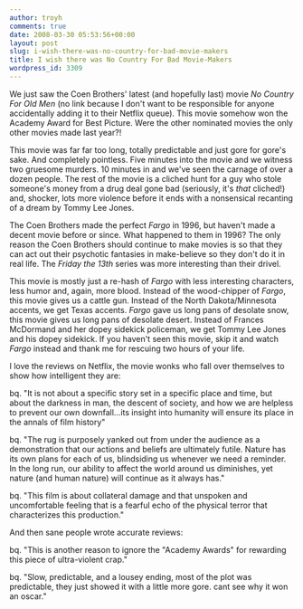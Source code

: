```yaml
---
author: troyh
comments: true
date: 2008-03-30 05:53:56+00:00
layout: post
slug: i-wish-there-was-no-country-for-bad-movie-makers
title: I wish there was No Country For Bad Movie-Makers
wordpress_id: 3309
---
```


We just saw the Coen Brothers' latest (and hopefully last) movie _No Country For Old Men_ (no link because I don't want to be responsible for anyone accidentally adding it to their Netflix queue). This movie somehow won the Academy Award for Best Picture. Were the other nominated movies the only other movies made last year?!


<!-- more -->

This movie was far far too long, totally predictable and just gore for gore's sake. And completely pointless. Five minutes into the movie and we witness two gruesome murders. 10 minutes in and we've seen the carnage of over a dozen people. The rest of the movie is a cliched hunt for a guy who stole someone's money from a drug deal gone bad (seriously, it's _that_ cliched!) and, shocker, lots more violence before it ends with a nonsensical recanting of a dream by Tommy Lee Jones.

The Coen Brothers made the perfect _Fargo_ in 1996, but haven't made a decent movie before or since. What happened to them in 1996? The only reason the Coen Brothers should continue to make movies is so that they can act out their psychotic fantasies in make-believe so they don't do it in real life. The _Friday the 13th_ series was more interesting than their drivel.

This movie is mostly just a re-hash of _Fargo_ with less interesting characters, less humor and, again, more blood. Instead of the wood-chipper of _Fargo_, this movie gives us a cattle gun. Instead of the North Dakota/Minnesota accents, we get Texas accents. _Fargo_ gave us long pans of desolate snow, this movie gives us long pans of desolate desert. Instead of Frances McDormand and her dopey sidekick policeman, we get Tommy Lee Jones and his dopey sidekick. If you haven't seen this movie, skip it and watch _Fargo_ instead and thank me for rescuing two hours of your life.

I love the reviews on Netflix, the movie wonks who fall over themselves to show how intelligent they are:

bq. "It is not about a specific story set in a specific place and time, but about the darkness in man, the descent of society, and how we are helpless to prevent our own downfall...its insight into humanity will ensure its place in the annals of film history"

bq. "The rug is purposely yanked out from under the audience as a demonstration that our actions and beliefs are ultimately futile. Nature has its own plans for each of us, blindsiding us whenever we need a reminder. In the long run, our ability to affect the world around us diminishes, yet nature (and human nature) will continue as it always has."

bq. "This film is about collateral damage and that unspoken and uncomfortable feeling that is a fearful echo of the physical terror that characterizes this production."

And then sane people wrote accurate reviews:

bq. "This is another reason to ignore the "Academy Awards" for rewarding this piece of ultra-violent crap."

bq. "Slow, predictable, and a lousey ending, most of the plot was predictable, they just showed it with a little more gore. cant see why it won an oscar."
